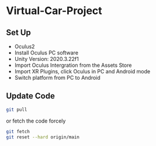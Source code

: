 # Virtual-Car-Project

## Set Up
* Oculus2
* Install Oculus PC software
* Unity Version: 2020.3.22f1
* Import Oculus Intergration from the Assets Store
* Import XR Plugins, click Oculus in PC and Android mode
* Switch platform from PC to Android


## Update Code
```zsh
git pull
```

or fetch the code forcely
```zsh
git fetch
git reset --hard origin/main
```

